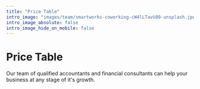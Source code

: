 ```yaml
---
title: "Price Table"
intro_image: "images/team/smartworks-coworking-cW4lLTavU80-unsplash.jpg"
intro_image_absolute: false
intro_image_hide_on_mobile: false
---
```


# Price Table

Our team of qualified accountants and financial consultants can help your business at any stage of it's growth.

